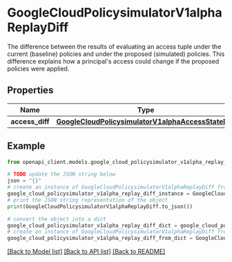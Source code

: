 # GoogleCloudPolicysimulatorV1alphaReplayDiff

The difference between the results of evaluating an access tuple under the current (baseline) policies and under the proposed (simulated) policies. This difference explains how a principal's access could change if the proposed policies were applied.

## Properties

Name | Type | Description | Notes
------------ | ------------- | ------------- | -------------
**access_diff** | [**GoogleCloudPolicysimulatorV1alphaAccessStateDiff**](GoogleCloudPolicysimulatorV1alphaAccessStateDiff.md) |  | [optional] 

## Example

```python
from openapi_client.models.google_cloud_policysimulator_v1alpha_replay_diff import GoogleCloudPolicysimulatorV1alphaReplayDiff

# TODO update the JSON string below
json = "{}"
# create an instance of GoogleCloudPolicysimulatorV1alphaReplayDiff from a JSON string
google_cloud_policysimulator_v1alpha_replay_diff_instance = GoogleCloudPolicysimulatorV1alphaReplayDiff.from_json(json)
# print the JSON string representation of the object
print(GoogleCloudPolicysimulatorV1alphaReplayDiff.to_json())

# convert the object into a dict
google_cloud_policysimulator_v1alpha_replay_diff_dict = google_cloud_policysimulator_v1alpha_replay_diff_instance.to_dict()
# create an instance of GoogleCloudPolicysimulatorV1alphaReplayDiff from a dict
google_cloud_policysimulator_v1alpha_replay_diff_from_dict = GoogleCloudPolicysimulatorV1alphaReplayDiff.from_dict(google_cloud_policysimulator_v1alpha_replay_diff_dict)
```
[[Back to Model list]](../README.md#documentation-for-models) [[Back to API list]](../README.md#documentation-for-api-endpoints) [[Back to README]](../README.md)



